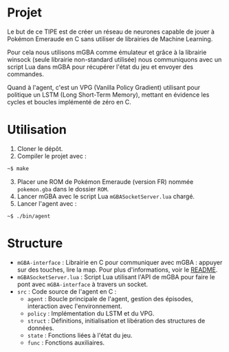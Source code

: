 # Projet
Le but de ce TIPE est de créer un réseau de neurones capable de jouer à Pokémon Emeraude en C sans utiliser de librairies de Machine Learning. 

Pour cela nous utilisons mGBA comme émulateur et grâce à la librairie winsock (seule librairie non-standard utilisée) nous communiquons avec un script Lua dans mGBA pour récupérer l'état du jeu et envoyer des commandes.

Quand à l'agent, c'est un VPG (Vanilla Policy Gradient) utilisant pour politique un LSTM (Long Short-Term Memory), mettant en évidence les cycles et boucles implémenté de zéro en C.

# Utilisation
1. Cloner le dépôt.
2. Compiler le projet avec : 
```sh
~$ make
```
3. Placer une ROM de Pokémon Emeraude (version FR) nommée `pokemon.gba` dans le dossier `ROM`.
4. Lancer mGBA avec le script Lua `mGBASocketServer.lua` chargé.
5. Lancer l'agent avec : 
```shsh
~$ ./bin/agent
```

# Structure
- `mGBA-interface` : Librairie en C pour communiquer avec mGBA : appuyer sur des touches, lire la map. Pour plus d'informations, voir le [README](mGBA-interface/README.md).
- `mGBASocketServer.lua` : Script Lua utilisant l'API de mGBA pour faire le pont avec ``mGBA-interface`` à travers un socket.
- `src` : Code source de l'agent en C :
  - `agent` : Boucle principale de l'agent, gestion des épisodes, interaction avec l'environnement.
  - `policy` : Implémentation du LSTM et du VPG. 
  - `struct` : Définitions, initialisation et libération des structures de données.
  - `state` : Fonctions liées à l'état du jeu. 
  - `func` : Fonctions auxiliaires. 